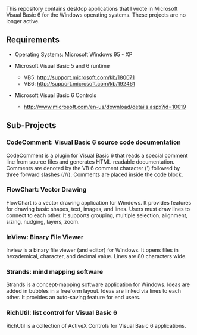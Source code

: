 This repository contains  desktop applications that I wrote
in Microsoft Visual Basic 6 for the Windows operating systems.
These projects are no longer active.

Requirements
------------

* Operating Systems: Microsoft Windows 95 - XP

* Microsoft Visual Basic 5 and 6 runtime
  * VB5: http://support.microsoft.com/kb/180071
  * VB6: http://support.microsoft.com/kb/192461

* Microsoft Visual Basic 6 Controls
  * http://www.microsoft.com/en-us/download/details.aspx?id=10019

Sub-Projects
------------

### CodeComment: Visual Basic 6 source code documentation

CodeComment is a plugin for Visual Basic 6 that reads a special comment line
from source files and generates HTML-readable documentation. Comments are 
denoted by the VB 6 comment character (') followed by three forward 
slashes (///). Comments are placed inside the code block.

### FlowChart: Vector Drawing

FlowChart is a vector drawing application for Windows. It provides
features for drawing basic shapes, text, images, and lines. Users 
must draw lines to connect to each other. It supports grouping,
multiple selection, alignment, sizing, nudging, layers, zoom.

### InView: Binary File Viewer

Inview is a binary file viewer (and editor) for Windows. It opens files in 
hexademical, character, and decimal value. Lines are 80 characters wide.

### Strands: mind mapping software

Strands is a concept-mapping software application for Windows. Ideas
are added in bubbles in a freeform layout. Ideas are linked via
lines to each other. It provides an auto-saving feature for end users.

### RichUtil: list control for Visual Basic 6

RichUtil is a collection of ActiveX Controls for Visual Basic 6 applications.

